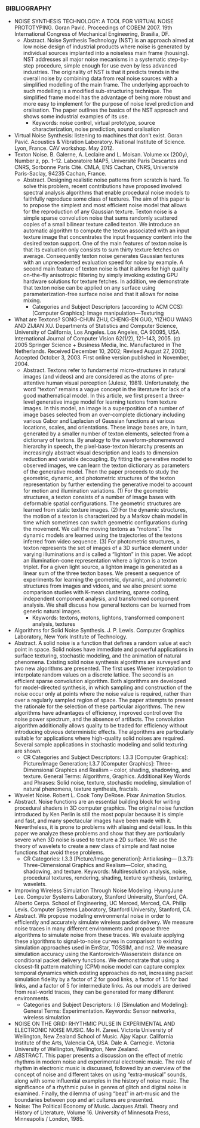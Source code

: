 ### BIBLIOGRAPHY
* NOISE SYNTHESIS TECHNOLOGY: A TOOL FOR VIRTUAL NOISE PROTOTYPING. Goran Pavić. Proceedings of COBEM 2007. 19th International Congress of Mechanical Engineering, Brasilia, DF.
  * Abstract. Noise Synthesis Technology (NST) is an approach aimed at low noise design of industrial products where noise is generated by individual sources implanted into a noiseless main frame (housing). NST addresses all major noise mecanisms in a systematic step-by-step procedure, simple enough for use even by less advanced industries. The originality of NST is that it predicts trends in the overall noise by combining data from real noise sources with a simplified modelling of the main frame. The underlying approach to such modelling is a modified sub-structuring technique. The simplified frame model has the advantage of being more robust and more easy to implement for the purpose of noise level prediction and oralisation. The paper outlines the basics of the NST approach and shows some industrial examples of its use.
    * Keywords: noise control, virtual prototype, source characterization, noise prediction, sound oralisation
* Virtual Noise Synthesis: listening to machines that don’t exist. Goran Pavić. Acoustics & Vibration Laboratory. National Institute of Science. Lyon, France. CAV workshop. May 2012.
* Texton Noise. B. Galerne, A. Leclaire and L. Moisan. Volume xx (200y), Number z, pp. 1–12. Laboratoire MAP5, Université Paris Descartes and CNRS, Sorbonne Paris Cité. CMLA, ENS Cachan, CNRS, Université Paris-Saclay, 94235 Cachan, France.
  * Abstract. Designing realistic noise patterns from scratch is hard. To solve this problem, recent contributions have proposed involved spectral analysis algorithms that enable procedural noise models to faithfully reproduce some class of textures. The aim of this paper is to propose the simplest and most efficient noise model that allows for the reproduction of any Gaussian texture. Texton noise is a simple sparse convolution noise that sums randomly scattered copies of a small bilinear texture called texton. We introduce an automatic algorithm to compute the texton associated with an input texture image that concentrates the input frequency content into the desired texton support. One of the main features of texton noise is that its evaluation only consists to sum thirty texture fetches on average. Consequently texton noise generates Gaussian textures with an unprecedented evaluation speed for noise by example. A second main feature of texton noise is that it allows for high quality on-the-fly anisotropic filtering by simply invoking existing GPU hardware solutions for texture fetches. In addition, we demonstrate that texton noise can be applied on any surface using parameterization-free surface noise and that it allows for noise mixing.
    * Categories and Subject Descriptors (according to ACM CCS): [Computer Graphics]: Image manipulation—Texturing
* What are Textons? SONG-CHUN ZHU, CHENG-EN GUO, YIZHOU WANG AND ZIJIAN XU. Departments of Statistics and Computer Science, University of California, Los Angeles. Los Angeles, CA 90095, USA. International Journal of Computer Vision 62(1/2), 121–143, 2005. (c) 2005 Springer Science + Business Media, Inc. Manufactured in The Netherlands. Received December 10, 2002; Revised August 27, 2003; Accepted October 3, 2003. First online version published in November, 2004.
  * Abstract. Textons refer to fundamental micro-structures in natural images (and videos) and are considered as the atoms of pre-attentive human visual perception (Julesz, 1981). Unfortunately, the word “texton” remains a vague concept in the literature for lack of a good mathematical model. In this article, we first present a three-level generative image model for learning textons from texture images. In this model, an image is a superposition of a number of image bases selected from an over-complete dictionary including various Gabor and Laplacian of Gaussian functions at various locations, scales, and orientations. These image bases are, in turn, generated by a smaller number of texton elements, selected from a dictionary of textons. By analogy to the waveform-phonemeword hierarchy in speech, the pixel-base-texton hierarchy presents an increasingly abstract visual description and leads to dimension reduction and variable decoupling. By fitting the generative model to observed images, we can learn the texton dictionary as parameters of the generative model. Then the paper proceeds to study the geometric, dynamic, and photometric structures of the texton representation by further extending the generative model to account for motion and illumination variations. (1) For the geometric structures, a texton consists of a number of image bases with deformable spatial configurations. The geometric structures are learned from static texture images. (2) For the dynamic structures, the motion of a texton is characterized by a Markov chain model in time which sometimes can switch geometric configurations during the movement. We call the moving textons as “motons”. The dynamic models are learned using the trajectories of the textons inferred from video sequence. (3) For photometric structures, a texton represents the set of images of a 3D surface element under varying illuminations and is called a “lighton” in this paper. We adopt an illumination-cone representation where a lighton is a texton triplet. For a given light source, a lighton image is generated as a linear sum of the three texton bases. We present a sequence of experiments for learning the geometric, dynamic, and photometric structures from images and videos, and we also present some comparison studies with K-mean clustering, sparse coding, independent component analysis, and transformed component analysis. We shall discuss how general textons can be learned from generic natural images.
    * Keywords: textons, motons, lightons, transformed component analysis, textures
* Algorithms for Solid Noise Synthesis. J. P. Lewis. Computer Graphics Laboratory, New York Institute of Technology.
 * Abstract. A solid noise is a function that defines a random value at each point in space. Solid noises have immediate and powerful applications in surface texturing, stochastic modeling, and the animation of natural phenomena. Existing solid noise synthesis algorithms are surveyed and two new algorithms are presented. The first uses Wiener interpolation to interpolate random values on a discrete lattice. The second is an efficient sparse convolution algorithm. Both algorithms are developed for model-directed synthesis, in which sampling and construction of the noise occur only at points where the noise value is required, rather than over a regularly sampled region of space. The paper attempts to present the rationale for the selection of these particular algorithms. The new algorithms have advantages of efficiency, improved control over the noise power spectrum, and the absence of artifacts. The convolution algorithm additionally allows quality to be traded for efficiency without introducing obvious deterministic effects. The algorithms are particularly suitable for applications where high-quality solid noises are required. Several sample applications in stochastic modeling and solid texturing are shown.
   * CR Categories and Subject Descriptors: I.3.3 [Computer Graphics]: Picture/Image Generation; I.3.7 [Computer Graphics]: Three-Dimensional Graphics and Realism – color, shading, shadowing, and texture. General Terms: Algorithms, Graphics. Additional Key Words and Phrases: Solid noise, texture, stochastic modeling, simulation of natural phenomena, texture synthesis, fractals.
* Wavelet Noise. Robert L. Cook Tony DeRose. Pixar Animation Studios.
 * Abstract. Noise functions are an essential building block for writing procedural shaders in 3D computer graphics. The original noise function introduced by Ken Perlin is still the most popular because it is simple and fast, and many spectacular images have been made with it. Nevertheless, it is prone to problems with aliasing and detail loss. In this paper we analyze these problems and show that they are particularly severe when 3D noise is used to texture a 2D surface. We use the theory of wavelets to create a new class of simple and fast noise functions that avoid these problems.
   * CR Categories: I.3.3 [Picture/Image generation]: Antialiasing— [I.3.7]: Three-Dimensional Graphics and Realism—Color, shading, shadowing, and texture. Keywords: Multiresolution analysis, noise, procedural textures, rendering, shading, texture synthesis, texturing, wavelets.
* Improving Wireless Simulation Through Noise Modeling. HyungJune Lee. Computer Systems Laboratory, Stanford University, Stanford, CA. Alberto Cerpa. School of Engineering, UC Merced, Merced, CA. Philip Levis. Computer Systems Laboratory, Stanford University, Stanford, CA.
 * Abstract. We propose modeling environmental noise in order to efficiently and accurately simulate wireless packet delivery. We measure noise traces in many different environments and propose three algorithms to simulate noise from these traces. We evaluate applying these algorithms to signal-to-noise curves in comparison to existing simulation approaches used in EmStar, TOSSIM, and ns2. We measure simulation accuracy using the Kantorovich-Wasserstein distance on conditional packet delivery functions. We demonstrate that using a closest-fit pattern matching (CPM) noise model can capture complex temporal dynamics which existing approaches do not, increasing packet simulation fidelity by a factor of 2 for good links, a factor of 1.5 for bad links, and a factor of 5 for intermediate links. As our models are derived from real-world traces, they can be generated for many different environments.
   * Categories and Subject Descriptors: I.6 [Simulation and Modeling]: General Terms: Experimentation. Keywords: Sensor networks, wireless simulation
* NOISE ON THE GRID: RHYTHMIC PULSE IN EXPERIMENTAL AND ELECTRONIC NOISE MUSIC. Mo H. Zareei. Victoria University of Wellington, New Zealand School of Music. Ajay Kapur. California Institute of the Arts, Valencia CA, USA. Dale A. Carnegie. Victoria University of Wellington, Wellington, New Zealand.
 * ABSTRACT. This paper presents a discussion on the effect of metric rhythms in modern noise and experimental electronic music. The role of rhythm in electronic music is discussed, followed by an overview of the concept of noise and different takes on using “extra-musical” sounds, along with some influential examples in the history of noise music. The significance of a rhythmic pulse in genres of glitch and digital noise is examined. Finally, the dilemma of using “beat” in art-music and the boundaries between pop and art cultures are presented.
* Noise: The Political Economy of Music. Jacques Attali. Theory and History of Literature, Volume 16. University of Minnesota Press, Minneapolis / London, 1985.
